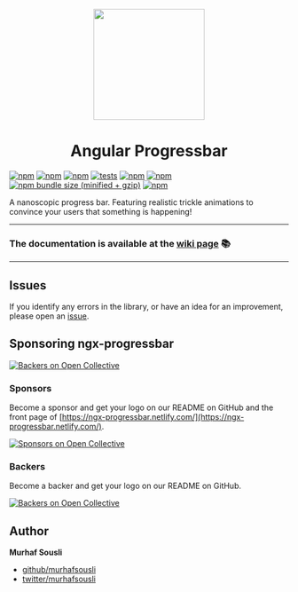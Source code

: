 <p align="center">
  <img height="200px" width="200px" style="text-align: center;" src="https://rawcdn.githack.com/MurhafSousli/ngx-progressbar/e5f30ba33c83690da3249ef2a665e6168b8caeb1/projects/ngx-progressbar-demo/src/assets/logo.svg">
  <h1 align="center">Angular Progressbar</h1>
</p>

[![npm](https://img.shields.io/badge/demo-online-ed1c46.svg)](https://ngx-progressbar.netlify.com/)
[![npm](https://img.shields.io/badge/stackblitz-online-orange.svg)](https://stackblitz.com/edit/ngx-progressbar)
[![npm](https://img.shields.io/npm/v/ngx-progressbar.svg?maxAge=2592000?style=plastic)](https://www.npmjs.com/package/ngx-progressbar)
[![tests](https://github.com/MurhafSousli/ngx-progressbar/workflows/tests/badge.svg)](https://github.com/MurhafSousli/ngx-progressbar/actions?query=workflow%3Atests)
[![npm](https://img.shields.io/npm/dt/ngx-progressbar.svg?maxAge=2592000?style=plastic)](https://www.npmjs.com/package/ngx-progressbar)
[![npm](https://img.shields.io/npm/dm/ngx-progressbar.svg)](https://www.npmjs.com/package/ngx-progressbar)
[![npm bundle size (minified + gzip)](https://img.shields.io/bundlephobia/minzip/ngx-progressbar.svg)](https://bundlephobia.com/result?p=ngx-progressbar)
[![npm](https://img.shields.io/npm/l/express.svg?maxAge=2592000)](https://github.com/MurhafSousli/ngx-progressbar/blob/master/LICENSE)

A nanoscopic progress bar. Featuring realistic trickle animations to convince your users that something is happening!

___

### The documentation is available at the [wiki page](https://github.com/MurhafSousli/ngx-progressbar/wiki) 📚

___

## Issues

If you identify any errors in the library, or have an idea for an improvement, please open an [issue](https://github.com/MurhafSousli/ngx-progressbar/issues).

## Sponsoring ngx-progressbar

[![Backers on Open Collective](https://opencollective.com/ngx-progressbar/tiers/backers/badge.svg?label=Backers&color=brightgreen)](#sponsoring-ngx-progressbar)

### Sponsors

Become a sponsor and get your logo on our README on GitHub and the front page of [https://ngx-progressbar.netlify.com/](https://ngx-progressbar.netlify.com/).

[![Sponsors on Open Collective](https://opencollective.com/ngx-progressbar/tiers/sponsors.svg?avatarHeight=64)](https://opencollective.com/ngx-progressbar/contribute/sponsors-11015/checkout)

### Backers

Become a backer and get your logo on our README on GitHub.

[![Backers on Open Collective](https://opencollective.com/ngx-progressbar/tiers/backers.svg?avatarHeight=64)](https://opencollective.com/ngx-progressbar/contribute/backers-11014/checkout)

## Author

**Murhaf Sousli**

- [github/murhafsousli](https://github.com/MurhafSousli)
- [twitter/murhafsousli](https://twitter.com/MurhafSousli)
